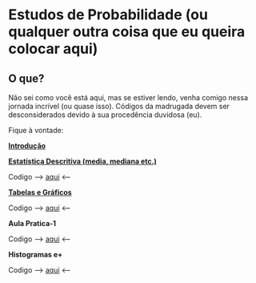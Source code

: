 # Estudos de Probabilidade (ou qualquer outra coisa que eu queira colocar aqui)

## O que? 

Não sei como você está aqui, mas se estiver lendo, venha comigo nessa jornada incrível (ou quase isso). Códigos da madrugada devem ser desconsiderados devido à sua procedência duvidosa (eu).

Fique à vontade:

**[Introdução](./READMEs/introdução-estatistica.md)**

**[Estatística Descritiva (media, mediana etc.)](./READMEs/estatistica-descritiva.md)**

Codigo --> [aqui](./funcoes/estatistica-descritiva.ipynb) <--

**[Tabelas e Gráficos](./READMEs/tabelas-graficos.md)**

Codigo --> [aqui](./funcoes/tabelas-graficos.ipynb) <--

**Aula Pratica-1**

Codigo --> [aqui](./aulas-praticas/aula-pratica-1/main.ipynb) <--

**Histogramas e+**

Codigo --> [aqui](./funcoes/histograma-e+.ipynb) <--